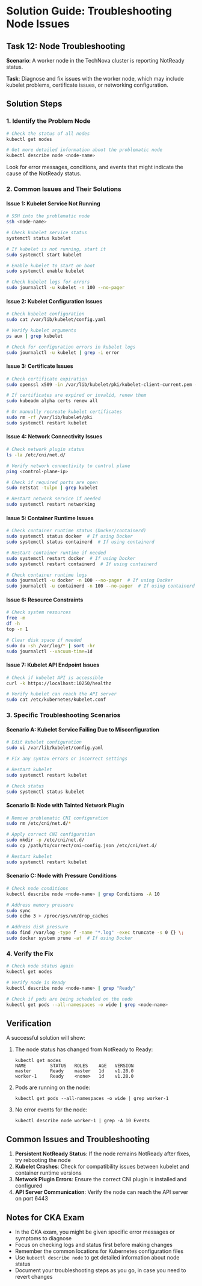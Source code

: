 # Solution Guide: Troubleshooting Node Issues

## Task 12: Node Troubleshooting

**Scenario**: A worker node in the TechNova cluster is reporting NotReady status.

**Task**: Diagnose and fix issues with the worker node, which may include kubelet problems, certificate issues, or networking configuration.

## Solution Steps

### 1. Identify the Problem Node

```bash
# Check the status of all nodes
kubectl get nodes

# Get more detailed information about the problematic node
kubectl describe node <node-name>
```

Look for error messages, conditions, and events that might indicate the cause of the NotReady status.

### 2. Common Issues and Their Solutions

#### Issue 1: Kubelet Service Not Running

```bash
# SSH into the problematic node
ssh <node-name>

# Check kubelet service status
systemctl status kubelet

# If kubelet is not running, start it
sudo systemctl start kubelet

# Enable kubelet to start on boot
sudo systemctl enable kubelet

# Check kubelet logs for errors
sudo journalctl -u kubelet -n 100 --no-pager
```

#### Issue 2: Kubelet Configuration Issues

```bash
# Check kubelet configuration
sudo cat /var/lib/kubelet/config.yaml

# Verify kubelet arguments
ps aux | grep kubelet

# Check for configuration errors in kubelet logs
sudo journalctl -u kubelet | grep -i error
```

#### Issue 3: Certificate Issues

```bash
# Check certificate expiration
sudo openssl x509 -in /var/lib/kubelet/pki/kubelet-client-current.pem -noout -dates

# If certificates are expired or invalid, renew them
sudo kubeadm alpha certs renew all

# Or manually recreate kubelet certificates
sudo rm -rf /var/lib/kubelet/pki
sudo systemctl restart kubelet
```

#### Issue 4: Network Connectivity Issues

```bash
# Check network plugin status
ls -la /etc/cni/net.d/

# Verify network connectivity to control plane
ping <control-plane-ip>

# Check if required ports are open
sudo netstat -tulpn | grep kubelet

# Restart network service if needed
sudo systemctl restart networking
```

#### Issue 5: Container Runtime Issues

```bash
# Check container runtime status (Docker/containerd)
sudo systemctl status docker  # If using Docker
sudo systemctl status containerd  # If using containerd

# Restart container runtime if needed
sudo systemctl restart docker  # If using Docker
sudo systemctl restart containerd  # If using containerd

# Check container runtime logs
sudo journalctl -u docker -n 100 --no-pager  # If using Docker
sudo journalctl -u containerd -n 100 --no-pager  # If using containerd
```

#### Issue 6: Resource Constraints

```bash
# Check system resources
free -m
df -h
top -n 1

# Clear disk space if needed
sudo du -sh /var/log/* | sort -hr
sudo journalctl --vacuum-time=1d
```

#### Issue 7: Kubelet API Endpoint Issues

```bash
# Check if kubelet API is accessible
curl -k https://localhost:10250/healthz

# Verify kubelet can reach the API server
sudo cat /etc/kubernetes/kubelet.conf
```

### 3. Specific Troubleshooting Scenarios

#### Scenario A: Kubelet Service Failing Due to Misconfiguration

```bash
# Edit kubelet configuration
sudo vi /var/lib/kubelet/config.yaml

# Fix any syntax errors or incorrect settings

# Restart kubelet
sudo systemctl restart kubelet

# Check status
sudo systemctl status kubelet
```

#### Scenario B: Node with Tainted Network Plugin

```bash
# Remove problematic CNI configuration
sudo rm /etc/cni/net.d/*

# Apply correct CNI configuration
sudo mkdir -p /etc/cni/net.d/
sudo cp /path/to/correct/cni-config.json /etc/cni/net.d/

# Restart kubelet
sudo systemctl restart kubelet
```

#### Scenario C: Node with Pressure Conditions

```bash
# Check node conditions
kubectl describe node <node-name> | grep Conditions -A 10

# Address memory pressure
sudo sync
sudo echo 3 > /proc/sys/vm/drop_caches

# Address disk pressure
sudo find /var/log -type f -name "*.log" -exec truncate -s 0 {} \;
sudo docker system prune -af  # If using Docker
```

### 4. Verify the Fix

```bash
# Check node status again
kubectl get nodes

# Verify node is Ready
kubectl describe node <node-name> | grep "Ready"

# Check if pods are being scheduled on the node
kubectl get pods --all-namespaces -o wide | grep <node-name>
```

## Verification

A successful solution will show:

1. The node status has changed from NotReady to Ready:
   ```
   kubectl get nodes
   NAME         STATUS   ROLES    AGE   VERSION
   master       Ready    master   1d    v1.28.0
   worker-1     Ready    <none>   1d    v1.28.0
   ```

2. Pods are running on the node:
   ```
   kubectl get pods --all-namespaces -o wide | grep worker-1
   ```

3. No error events for the node:
   ```
   kubectl describe node worker-1 | grep -A 10 Events
   ```

## Common Issues and Troubleshooting

1. **Persistent NotReady Status**: If the node remains NotReady after fixes, try rebooting the node
2. **Kubelet Crashes**: Check for compatibility issues between kubelet and container runtime versions
3. **Network Plugin Errors**: Ensure the correct CNI plugin is installed and configured
4. **API Server Communication**: Verify the node can reach the API server on port 6443

## Notes for CKA Exam

- In the CKA exam, you might be given specific error messages or symptoms to diagnose
- Focus on checking logs and status first before making changes
- Remember the common locations for Kubernetes configuration files
- Use `kubectl describe node` to get detailed information about node status
- Document your troubleshooting steps as you go, in case you need to revert changes
